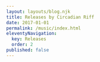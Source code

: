 ```yaml
---
layout: layouts/blog.njk
title: Releases by Circadian Riff
date: 2017-01-01
permalink: /music/index.html
eleventyNavigation:
  key: Releases
  order: 2
published: false
---
```

